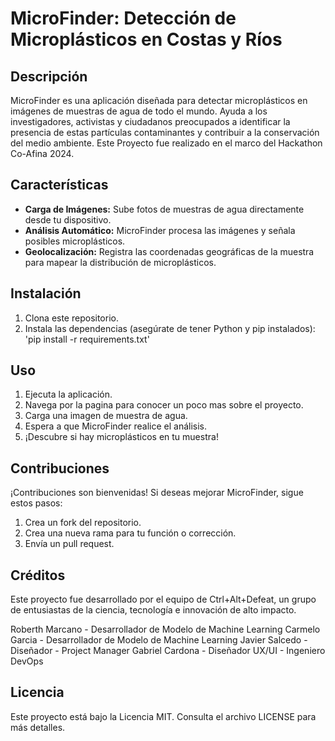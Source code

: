 # MicroFinder: Detección de Microplásticos en Costas y Ríos

## Descripción
MicroFinder es una aplicación diseñada para detectar microplásticos en imágenes de muestras de agua de todo el mundo. Ayuda a los investigadores, activistas y ciudadanos preocupados a identificar la presencia de estas partículas contaminantes y contribuir a la conservación del medio ambiente. Este Proyecto fue realizado en el marco del Hackathon Co-Afina 2024. 

## Características
- **Carga de Imágenes:** Sube fotos de muestras de agua directamente desde tu dispositivo.
- **Análisis Automático:** MicroFinder procesa las imágenes y señala posibles microplásticos.
- **Geolocalización:** Registra las coordenadas geográficas de la muestra para mapear la distribución de microplásticos.


## Instalación
1. Clona este repositorio.
3. Instala las dependencias (asegúrate de tener Python y pip instalados): 'pip install -r requirements.txt'

   

## Uso
1. Ejecuta la aplicación.
2. Navega por la pagina para conocer un poco mas sobre el proyecto.
3. Carga una imagen de muestra de agua.
4. Espera a que MicroFinder realice el análisis.
5. ¡Descubre si hay microplásticos en tu muestra!

## Contribuciones
¡Contribuciones son bienvenidas! Si deseas mejorar MicroFinder, sigue estos pasos:
1. Crea un fork del repositorio.
2. Crea una nueva rama para tu función o corrección.
3. Envía un pull request.

## Créditos
Este proyecto fue desarrollado por el equipo de Ctrl+Alt+Defeat, un grupo de entusiastas de la ciencia, tecnología e innovación de alto impacto.

Roberth Marcano - Desarrollador de Modelo de Machine Learning
Carmelo Garcia - Desarrollador de Modelo de Machine Learning
Javier Salcedo - Diseñador - Project Manager
Gabriel Cardona - Diseñador UX/UI - Ingeniero DevOps

## Licencia
Este proyecto está bajo la Licencia MIT. Consulta el archivo LICENSE para más detalles.





